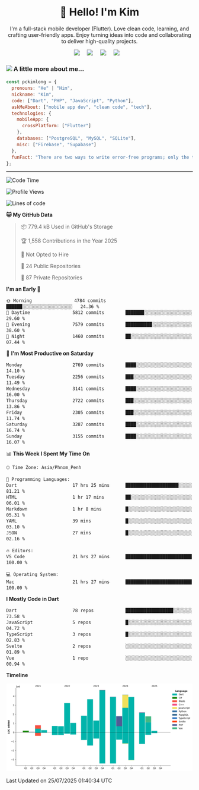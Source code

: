 <h1 align="center">👋 Hello! I'm Kim</h1>

<p align="center">
   I'm a full-stack mobile developer (Flutter). Love clean code, learning, and crafting user-friendly apps. Enjoy turning ideas into code and collaborating to deliver high-quality projects.
</p>

<p align="center">
  <a href="mailto:pochkimlong88@gmail.com"><img src="https://img.shields.io/badge/gmail-%23D14836.svg?&style=for-the-badge&logo=gmail&logoColor=white" /></a>&nbsp;&nbsp;&nbsp;&nbsp;
  <a href="https://t.me/pochkimlong/"><img src="https://img.shields.io/badge/telegram-%230077B5.svg?&style=for-the-badge&logo=telegram&logoColor=white" /></a>&nbsp;&nbsp;&nbsp;&nbsp;
  <a href="https://www.youtube.com/@PochKimlong/"><img src="https://img.shields.io/badge/youtube-%23dc2743.svg?&style=for-the-badge&logo=youtube&logoColor=white" /></a>&nbsp;&nbsp;&nbsp;&nbsp;
  <a href="https://www.tiktok.com/@pckimlong/"><img src="https://img.shields.io/badge/tiktok-%23000000.svg?&style=for-the-badge&logo=tiktok&logoColor=white" /></a>&nbsp;&nbsp;&nbsp;&nbsp;
</p>

### <img src="https://media.giphy.com/media/VgCDAzcKvsR6OM0uWg/giphy.gif" width="50"> A little more about me...  

```javascript
const pckimlong = {
  pronouns: "He" | "Him",
  nickname: "Kim",
  code: ["Dart", "PHP", "JavaScript", "Python"],
  askMeAbout: ["mobile app dev", "clean code", "tech"],
  technologies: {
    mobileApp: {
      crossPlatform: ["Flutter"]
    },
    databases: ["PostgreSQL", "MySQL", "SQLite"],
    misc: ["Firebase", "Supabase"]
  },
  funFact: "There are two ways to write error-free programs; only the third one works."
};
```
---

<!--START_SECTION:waka-->
![Code Time](http://img.shields.io/badge/Code%20Time-1%2C610%20hrs%2044%20mins-blue)

![Profile Views](http://img.shields.io/badge/Profile%20Views-1-blue)

![Lines of code](https://img.shields.io/badge/From%20Hello%20World%20I%27ve%20Written-36.0%20million%20lines%20of%20code-blue)

**🐱 My GitHub Data** 

> 📦 779.4 kB Used in GitHub's Storage 
 > 
> 🏆 1,558 Contributions in the Year 2025
 > 
> 🚫 Not Opted to Hire
 > 
> 📜 24 Public Repositories 
 > 
> 🔑 87 Private Repositories 
 > 
**I'm an Early 🐤** 

```text
🌞 Morning                4784 commits        ██████░░░░░░░░░░░░░░░░░░░   24.36 % 
🌆 Daytime                5812 commits        ███████░░░░░░░░░░░░░░░░░░   29.60 % 
🌃 Evening                7579 commits        ██████████░░░░░░░░░░░░░░░   38.60 % 
🌙 Night                  1460 commits        ██░░░░░░░░░░░░░░░░░░░░░░░   07.44 % 
```
📅 **I'm Most Productive on Saturday** 

```text
Monday                   2769 commits        ████░░░░░░░░░░░░░░░░░░░░░   14.10 % 
Tuesday                  2256 commits        ███░░░░░░░░░░░░░░░░░░░░░░   11.49 % 
Wednesday                3141 commits        ████░░░░░░░░░░░░░░░░░░░░░   16.00 % 
Thursday                 2722 commits        ███░░░░░░░░░░░░░░░░░░░░░░   13.86 % 
Friday                   2305 commits        ███░░░░░░░░░░░░░░░░░░░░░░   11.74 % 
Saturday                 3287 commits        ████░░░░░░░░░░░░░░░░░░░░░   16.74 % 
Sunday                   3155 commits        ████░░░░░░░░░░░░░░░░░░░░░   16.07 % 
```


📊 **This Week I Spent My Time On** 

```text
🕑︎ Time Zone: Asia/Phnom_Penh

💬 Programming Languages: 
Dart                     17 hrs 25 mins      ████████████████████░░░░░   81.21 % 
HTML                     1 hr 17 mins        ██░░░░░░░░░░░░░░░░░░░░░░░   06.01 % 
Markdown                 1 hr 8 mins         █░░░░░░░░░░░░░░░░░░░░░░░░   05.31 % 
YAML                     39 mins             █░░░░░░░░░░░░░░░░░░░░░░░░   03.10 % 
JSON                     27 mins             █░░░░░░░░░░░░░░░░░░░░░░░░   02.16 % 

🔥 Editors: 
VS Code                  21 hrs 27 mins      █████████████████████████   100.00 % 

💻 Operating System: 
Mac                      21 hrs 27 mins      █████████████████████████   100.00 % 
```

**I Mostly Code in Dart** 

```text
Dart                     78 repos            ██████████████████░░░░░░░   73.58 % 
JavaScript               5 repos             █░░░░░░░░░░░░░░░░░░░░░░░░   04.72 % 
TypeScript               3 repos             █░░░░░░░░░░░░░░░░░░░░░░░░   02.83 % 
Svelte                   2 repos             ░░░░░░░░░░░░░░░░░░░░░░░░░   01.89 % 
Vue                      1 repo              ░░░░░░░░░░░░░░░░░░░░░░░░░   00.94 % 
```



**Timeline**

![Lines of Code chart](https://raw.githubusercontent.com/pckimlong/pckimlong/main/assets/bar_graph.png)


 Last Updated on 25/07/2025 01:40:34 UTC
<!--END_SECTION:waka-->

<!---
PochKimlong/PochKimlong is a ✨ special ✨ repository because its `README.md` (this file) appears on your GitHub profile.
You can click the Preview link to take a look at your changes.
--->
